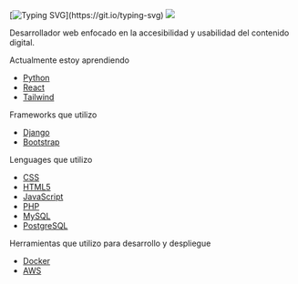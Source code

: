 [![Typing SVG](https://readme-typing-svg.demolab.com/?font=Fira+Code&pause=3000&color=36FF00&lines=The+Matrix+has+you+.+.+.;Follow+the+white+rabbit.)](https://git.io/typing-svg)
![](https://komarev.com/ghpvc/?username=andresred94)

Desarrollador web enfocado en la accesibilidad y usabilidad del contenido digital.

Actualmente estoy aprendiendo
- [Python](https://www.python.org)
- [React](https://es.react.dev)
- [Tailwind](https://tailwindcss.com)

Frameworks que utilizo
- [Django](https://www.djangoproject.com)
- [Bootstrap](https://getbootstrap.com)

Lenguages que utilizo
- [CSS](https://developer.mozilla.org/es/docs/Web/CSS)
- [HTML5](https://developer.mozilla.org/es/docs/Web/HTML)
- [JavaScript](https://developer.mozilla.org/es/docs/Web/JavaScript)
- [PHP](https://www.php.net)
- [MySQL](https://www.mysql.com)
- [PostgreSQL](https://www.postgresql.org)

Herramientas que utilizo para desarrollo y despliegue
- [Docker](https://www.docker.com)
- [AWS](https://aws.amazon.com)
